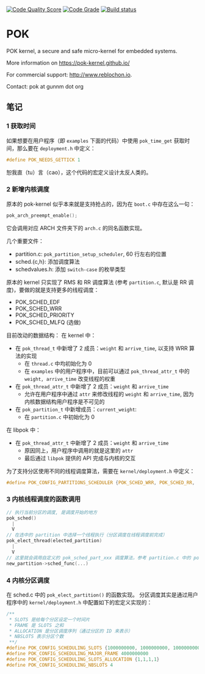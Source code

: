 [![Code Quality Score](https://www.code-inspector.com/project/12/score/svg)](https://www.code-inspector.com/public/project/12/POK/dashboard)
[![Code Grade](https://www.code-inspector.com/project/12/status/svg)](https://www.code-inspector.com/public/project/12/POK/dashboard)
[![Build status](https://travis-ci.org/pok-kernel/pok.svg?master)](https://travis-ci.org/pok-kernel)

POK
===

POK kernel, a secure and safe micro-kernel for embedded systems.

More information on https://pok-kernel.github.io/

For commercial support: http://www.reblochon.io.

Contact: pok at gunnm dot org


## 笔记

### 1 获取时间
如果想要在用户程序（即 `examples` 下面的代码）中使用 `pok_time_get` 获取时间，那么要在 `deployment.h` 中定义：
```c
#define POK_NEEDS_GETTICK 1
```

恕我直（tu）言（cao），这个代码的宏定义设计太反人类的。

### 2 新增内核调度
原本的 pok-kernel 似乎本来就是支持抢占的，因为在 `boot.c` 中存在这么一句：
```c
pok_arch_preempt_enable();
```
它会调用对应 ARCH 文件夹下的 `arch.c` 的同名函数实现。

几个重要文件：
+ partition.c: `pok_partition_setup_scheduler`, 60 行左右的位置
+ sched.{c,h}: 添加调度算法
+ schedvalues.h: 添加 `switch-case` 的枚举类型

原本的 kernel 只实现了 RMS 和 RR 调度算法 (参考 `partition.c`, 默认是 RR 调度)，要做的就是支持更多的线程调度：
+ POK_SCHED_EDF 
+ POK_SCHED_WRR
+ POK_SCHED_PRIORITY
+ POK_SCHED_MLFQ (选做)

目前改动的数据结构：
在 kernel 中：
+ 在 `pok_thread_t` 中新增了 2 成员：`weight` 和 `arrive_time`, 以支持 WRR 算法的实现
  - 在 `thread.c` 中均初始化为 0 
  - 在 `examples` 中的用户程序中，目前可以通过 `pok_thread_attr_t` 中的 `weight, arrive_time` 改变线程的权重
+ 在 `pok_thread_attr_t` 中新增了 2 成员：`weight` 和 `arrive_time`
  - 允许在用户程序中通过 `attr` 来修改线程的 `weight` 和 `arrive_time`, 因为内核数据结构用户程序是不可见的
+ 在 `pok_partition_t` 中新增成员：`current_weight`:
  - 在 `partition.c` 中初始化为 0 

在 libpok 中：
+ 在 `pok_thread_attr_t` 中新增了 2 成员：`weight` 和 `arrive_time`
  - 原因同上，用户程序中调用的就是这里的 `attr`
  - 最后通过 `libpok` 提供的 API 完成与内核的交互

为了支持分区使用不同的线程调度算法，需要在 `kernel/deployment.h` 中定义：
```c
#define POK_CONFIG_PARTITIONS_SCHEDULER {POK_SCHED_WRR, POK_SCHED_RR, ...}
```

### 3 内核线程调度的函数调用
```c
// 执行当前分区的调度, 是调度开始的地方
pok_sched()
  |
  V
// 在选中的 partition 中选择一个线程执行（分区调度在线程调度前完成）
pok_elect_thread(elected_partition)
  |
  V
// 这里就会调用自定义的 pok_sched_part_xxx 调度算法，参考 partition.c 中的 pok_partition_setup_scheduler() 函数
new_partition->sched_func(...)
```

### 4 内核分区调度
在 sched.c 中的 `pok_elect_partition()` 的函数实现。
分区调度其实是通过用户程序中的 `kernel/deployment.h` 中配置如下的宏定义实现的：
```c
/**
 * SLOTS 是给每个分区设定一个时间片
 * FRAME 是 SLOTS 之和
 * ALLOCATION 是分区调度序列（通过分区的 ID 来表示）
 * NBSLOTS 表示分区个数
 **/
#define POK_CONFIG_SCHEDULING_SLOTS {1000000000, 1000000000, 1000000000, 1000000000}
#define POK_CONFIG_SCHEDULING_MAJOR_FRAME 4000000000
#define POK_CONFIG_SCHEDULING_SLOTS_ALLOCATION {1,1,1,1}
#define POK_CONFIG_SCHEDULING_NBSLOTS 4
```